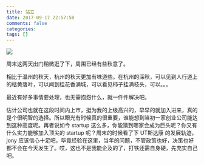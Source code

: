 ```yaml
---
title: 站立
date: 2017-09-17 22:57:58
comments: false
categories: 
tags: []
---
```

![](http://wx1.sinaimg.cn/mw690/ad108d28gy1fjmuhxf0z3j20ij0rsk5m.jpg)  

周末这两天出门稍微逛了下，周围已经有些秋意了。  

相比于温州的秋天，杭州的秋天更加有味道些。在杭州的深秋，可以见到人行道上的枯黄落叶，可以闻到桂花香满城，可以看见柿子挂满枝头，可以。。。  

最近有好多事情要处理，也无需抱怨什么，就一件件解决吧。  

估计公司也就在这段时间内上市，挺为我的上级高兴的，早早的就加入进来，真的是个很明智的选择。所以眼光有时候真的很重要，谁能想到当初一家创业公司能达到这种高度呢。再者说如今 startup 这么多，你能猜到哪家会成为巨头呢？你又有什么实力能够加入顶尖的 startup 呢？周末的时候看了下 UT斯达康 的发展轨迹，jony 应该信心十足吧，毕竟经验在这里，当年的问题，不管政策也好，决策也好都不会在今天发生了。哎，这也不是我能企及的了，打铁还需自身硬，先充实自己吧。  

